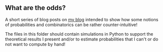 ## What are the odds?

A short series of blog posts on [my blog](mathspp.com/blog) intended to show how some notions of probabilities and combinatorics can be rather counter-intuitive!

The files in this folder should contain simulations in Python to support the theoretical results I present and/or to estimate probabilities that I can't or do not want to compute by hand!
